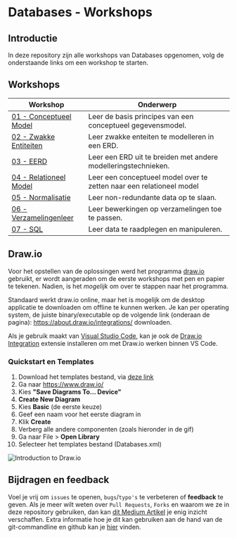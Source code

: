 # Databases - Workshops

## Introductie

In deze repository zijn alle workshops van Databases opgenomen, volg de onderstaande links om een workshop te starten.

## Workshops

| Workshop | Onderwerp |
| ----- | ---- |
| [01 - Conceptueel Model](../workshops/01-conceptueel_model/exercises.md) | Leer de basis principes van een conceptueel gegevensmodel. |
| [02 - Zwakke Entiteiten](../workshops/02-zwakke_entiteiten/exercises.md) | Leer zwakke enteiten te modelleren in een ERD. |
| [03 - EERD](../workshops/03-EERD/exercises.md) | Leer een ERD uit te breiden met andere modelleringstechnieken. |
| [04 - Relationeel Model](../workshops/04-relationeel_model/exercises.md) | Leer een conceptueel model over te zetten naar een relationeel model |
| [05 - Normalisatie](../workshops/05-normalisatie/exercises.md) | Leer non-redundante data op te slaan. |
| [06 - Verzamelingenleer](../workshops/06-verzamelingenleer/exercises/exercises.md) | Leer bewerkingen op verzamelingen toe te passen. |
| [07 - SQL](../workshops/07-SQL/exercises.md) | Leer data te raadplegen en manipuleren. |

## Draw.io
Voor het opstellen van de oplossingen werd het programma [draw.io](https://draw.io) gebruikt, er wordt aangeraden om de eerste workshops met pen en papier te tekenen. Nadien, is het *mogelijk* om over te stappen naar het programma.

Standaard werkt draw.io online, maar het is mogelijk om de desktop applicatie te downloaden om offline te kunnen werken. Je kan per operating system, de juiste binary/executable op de volgende link (onderaan de pagina): https://about.draw.io/integrations/ downloaden.

Als je gebruik maakt van [Visual Studio Code](https://code.visualstudio.com/), kan je ook de [Draw.io Integration](https://marketplace.visualstudio.com/items?itemName=hediet.vscode-drawio) extensie installeren om met Draw.io werken binnen VS Code.

### Quickstart en Templates
1. Download het templates bestand, via [deze link](https://raw.githubusercontent.com/HOGENT-Databases/DB1-Workshops/master/templates/Databases.xml)
2. Ga naar https://www.draw.io/
3. Kies **"Save Diagrams To... Device"**
4. **Create New Diagram**
5. Kies **Basic** (de eerste keuze)
6. Geef een naam voor het eerste diagram in
7. Klik **Create**
8. Verberg alle andere componenten (zoals hieronder in de gif)
9. Ga naar File > **Open Library**
10. Selecteer het templates bestand (Databases.xml)

![Introduction to Draw.io](./images/draw-io-intro.gif)

## Bijdragen en feedback
Voel je vrij om `issues` te openen, `bugs`/`typo's` te verbeteren of **feedback** te geven. Als je meer wilt weten over `Pull Requests`, `Forks` en waarom we ze in deze repository gebruiken, dan kan [dit Medium Artikel](https://zellwk.com/blog/submit-pull-request) je enig inzicht verschaffen.
Extra informatie hoe je dit kan gebruiken aan de hand van de git-commandline en github kan je [hier](https://jarednielsen.com/learn-git-fork-pull-request/) vinden.
